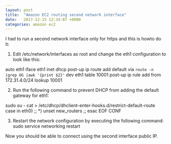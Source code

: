```yaml
---
layout: post
title:  "Amazon EC2 routing second network interface"
date:   2017-12-15 12:34:07 +0000
categories: amazon ec2
---
```


I had to run a second network interface only for https and this is howto do it:

1. Edit /etc/network/interfaces as root and change the eth1 configuration to look like this:


auto eth1
iface eth1 inet dhcp
post-up ip route add default via `route -n |grep UG |awk '{print $2}'` dev eth1 table 10001
post-up ip rule add from 172.31.4.0/24 lookup 10001

2. Run the following command to prevent DHCP from adding the default gateway for eth1:


sudo su -
cat > /etc/dhcp/dhclient-enter-hooks.d/restrict-default-route case in
eth0)
;;
*)
unset new_routers
;;
esac
EOF
CONF

3. Restart the network configuration by executing the following command: sudo service networking restart

Now you should be able to connect using the second interface public IP.
